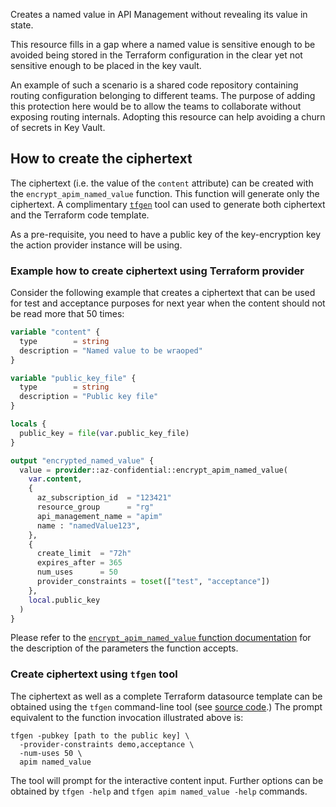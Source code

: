 Creates a named value in API Management without revealing its value in state.

This resource fills in a gap where a named value is sensitive enough to be avoided being stored
in the Terraform configuration in the clear yet not sensitive enough to be placed in the key vault.

An example of such a scenario is a shared code repository containing routing configuration
belonging to different teams. The purpose of adding this protection here would be to allow the
teams to collaborate without exposing routing internals. Adopting this resource can help avoiding
a churn of secrets in Key Vault.

## How to create the ciphertext
The ciphertext (i.e. the value of the `content` attribute) can be created with the `encrypt_apim_named_value` function.
This function will generate only the ciphertext. A complimentary [`tfgen`](https://github.com/aliakseiyanchuk/terraform-provider-az-confidential-tfgen)
tool can used to generate both ciphertext
and the Terraform code template.

As a pre-requisite, you need to have a public key of the key-encryption key the action provider instance will
be using.

### Example how to create ciphertext using Terraform provider

Consider the following example that creates a ciphertext that can be used for test and acceptance purposes for
next year when the content should not be read more that 50 times:

```terraform
variable "content" {
  type        = string
  description = "Named value to be wraoped"
}

variable "public_key_file" {
  type        = string
  description = "Public key file"
}

locals {
  public_key = file(var.public_key_file)
}

output "encrypted_named_value" {
  value = provider::az-confidential::encrypt_apim_named_value(
    var.content,
    {
      az_subscription_id  = "123421"
      resource_group      = "rg"
      api_management_name = "apim"
      name : "namedValue123",
    },
    {
      create_limit  = "72h"
      expires_after = 365
      num_uses      = 50
      provider_constraints = toset(["test", "acceptance"])
    },
    local.public_key
  )
}

```

Please refer to the [`encrypt_apim_named_value` function documentation](../functions/encrypt_apim_named_value.md)
for the description of the parameters the function accepts.

### Create ciphertext using `tfgen` tool

The ciphertext as well as a complete Terraform datasource template can be obtained using the `tfgen` command-line tool
(see [source code](https://github.com/aliakseiyanchuk/terraform-provider-az-confidential-tfgen).)
The prompt equivalent to the function invocation illustrated above is:
```shell
tfgen -pubkey [path to the public key] \
  -provider-constraints demo,acceptance \
  -num-uses 50 \
  apim named_value
```
The tool will prompt for the interactive content input. Further options can be obtained by `tfgen -help` and
`tfgen apim named_value -help` commands.

